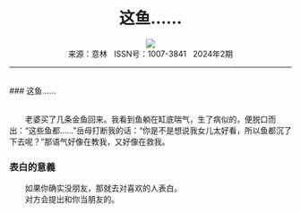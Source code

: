 # <center>这鱼……</center>

<div align=center><img src="https://raw.githubusercontent.com/leaguecn/magazines/main/img_authors/%d7%f7%d5%df%a3%ba.jpg"></div>

<center>来源：意林   ISSN号：1007-3841   2024年2期</center>

* * *

<br>### 这鱼……

  
<br>　　老婆买了几条金鱼回来。我看到鱼躺在缸底喘气，生了病似的，便脱口而出：“这些鱼都……”岳母打断我的话：“你是不是想说我女儿太好看，所以鱼都沉了下去呢？”那语气好像在教我，又好像在救我。

### 表白的意義

  
　　如果你确实没朋友，那就去对喜欢的人表白。  
　　对方会提出和你当朋友的。
